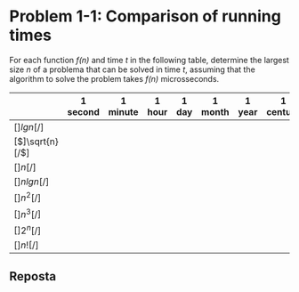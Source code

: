 # Problem 1-1: Comparison of running times

For each function _f(n)_ and time _t_ in the following table, determine the largest
size _n_ of a problema that can be solved in time _t_, assuming that the algorithm to
solve the problem takes _f(n)_ microsseconds.

|                 | 1 second | 1 minute | 1 hour | 1 day | 1 month | 1 year | 1 century |
|-----------------|:--------:|:--------:|:------:|:-----:|:-------:|:------:|:---------:|
| [$]lg n[/$]     |          |          |        |       |         |        |           |
| [$]\sqrt{n}[/$] |          |          |        |       |         |        |           |
| [$]n[/$]        |          |          |        |       |         |        |           |
| [$]n lg n[/$]   |          |          |        |       |         |        |           |
| [$]n^2[/$]      |          |          |        |       |         |        |           |
| [$]n^3[/$]      |          |          |        |       |         |        |           |
| [$]2^n[/$]      |          |          |        |       |         |        |           |
| [$]n![/$]       |          |          |        |       |         |        |           |

## Reposta
